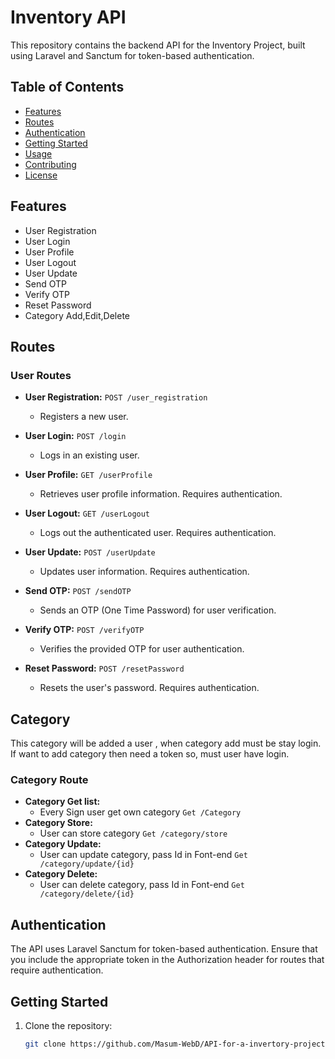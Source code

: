 # Inventory API

This repository contains the backend API for the Inventory Project, built using Laravel and Sanctum for token-based authentication.

## Table of Contents

-   [Features](#features)
-   [Routes](#routes)
-   [Authentication](#authentication)
-   [Getting Started](#getting-started)
-   [Usage](#usage)
-   [Contributing](#contributing)
-   [License](#license)

## Features

-   User Registration
-   User Login
-   User Profile
-   User Logout
-   User Update
-   Send OTP
-   Verify OTP
-   Reset Password
-   Category Add,Edit,Delete

## Routes

### User Routes

-   **User Registration:** `POST /user_registration`

    -   Registers a new user.

-   **User Login:** `POST /login`

    -   Logs in an existing user.

-   **User Profile:** `GET /userProfile`

    -   Retrieves user profile information. Requires authentication.

-   **User Logout:** `GET /userLogout`

    -   Logs out the authenticated user. Requires authentication.

-   **User Update:** `POST /userUpdate`

    -   Updates user information. Requires authentication.

-   **Send OTP:** `POST /sendOTP`

    -   Sends an OTP (One Time Password) for user verification.

-   **Verify OTP:** `POST /verifyOTP`

    -   Verifies the provided OTP for user authentication.

-   **Reset Password:** `POST /resetPassword`
    -   Resets the user's password. Requires authentication.

## Category

This category will be added a user , when category add must be stay login. If want to add category then need a token so, must user have login.

### Category Route

-   **Category Get list:**
    -   Every Sign user get own category `Get /Category `
-   **Category Store:**
    -   User can store category `Get /category/store `
-   **Category Update:**
    -   User can update category, pass Id in Font-end `Get /category/update/{id} `
-   **Category Delete:**
    -   User can delete category, pass Id in Font-end `Get /category/delete/{id} `

## Authentication

The API uses Laravel Sanctum for token-based authentication. Ensure that you include the appropriate token in the Authorization header for routes that require authentication.

## Getting Started

1. Clone the repository:
    ```bash
    git clone https://github.com/Masum-WebD/API-for-a-invertory-project.git
    ```
